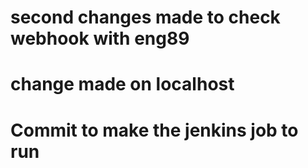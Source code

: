 # second changes made to check webhook with eng89
# change made on localhost 
# Commit to make the jenkins job to run
